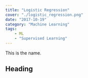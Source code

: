 ```yaml
---
title: "Logistic Regression"
cover: "./logistic_regression.png"
date: "2017-10-19"
category: "Machine Learning"
tags:
    - ML
    - "Supervised Learning"
---
```


This is the name.

## Heading
